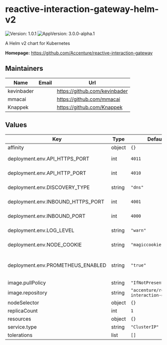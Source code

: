# reactive-interaction-gateway-helm-v2

![Version: 1.0.1](https://img.shields.io/badge/Version-1.0.1-informational?style=flat-square) ![AppVersion: 3.0.0-alpha.1](https://img.shields.io/badge/AppVersion-3.0.0-alpha.1-informational?style=flat-square)

A Helm v2 chart for Kubernetes

**Homepage:** <https://github.com/Accenture/reactive-interaction-gateway>

## Maintainers

| Name       | Email | Url                           |
| ---------- | ----- | ----------------------------- |
| kevinbader |       | https://github.com/kevinbader |
| mmacai     |       | https://github.com/mmacai     |
| Knappek    |       | https://github.com/Knappek    |

## Values

| Key                               | Type   | Default                                    | Description                                         |
| --------------------------------- | ------ | ------------------------------------------ | --------------------------------------------------- |
| affinity                          | object | `{}`                                       |                                                     |
| deployment.env.API_HTTPS_PORT     | int    | `4011`                                     | See docs/rig-ops-guide.md                           |
| deployment.env.API_HTTP_PORT      | int    | `4010`                                     | See docs/rig-ops-guide.md                           |
| deployment.env.DISCOVERY_TYPE     | string | `"dns"`                                    | See docs/rig-ops-guide.md                           |
| deployment.env.INBOUND_HTTPS_PORT | int    | `4001`                                     | See docs/rig-ops-guide.md                           |
| deployment.env.INBOUND_PORT       | int    | `4000`                                     | See docs/rig-ops-guide.md                           |
| deployment.env.LOG_LEVEL          | string | `"warn"`                                   | See docs/rig-ops-guide.md                           |
| deployment.env.NODE_COOKIE        | string | `"magiccookie"`                            | See docs/rig-ops-guide.md                           |
| deployment.env.PROMETHEUS_ENABLED | string | `"true"`                                   | Enables/disables scraping of metrics by Prometheus. |
| image.pullPolicy                  | string | `"IfNotPresent"`                           |                                                     |
| image.repository                  | string | `"accenture/reactive-interaction-gateway"` |                                                     |
| nodeSelector                      | object | `{}`                                       |                                                     |
| replicaCount                      | int    | `1`                                        |                                                     |
| resources                         | object | `{}`                                       |                                                     |
| service.type                      | string | `"ClusterIP"`                              |                                                     |
| tolerations                       | list   | `[]`                                       |                                                     |
